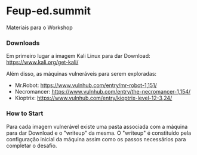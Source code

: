 # Feup-ed.summit
Materiais para o Workshop

### Downloads
Em primeiro lugar a imagem Kali Linux para dar Download: https://www.kali.org/get-kali/

Além disso, as máquinas vulneráveis para serem exploradas:
 - Mr.Robot: https://www.vulnhub.com/entry/mr-robot-1,151/
 - Necromancer: https://www.vulnhub.com/entry/the-necromancer-1,154/ 
 - Kioptrix: https://www.vulnhub.com/entry/kioptrix-level-12-3,24/ 


### How to Start
Para cada imagem vulnerável existe uma pasta associada com a máquina para dar Download e o "writeup" da mesma. 
O "writeup" é constituído pela configuração inicial da máquina assim como os passos necessários para completar o desafio.
